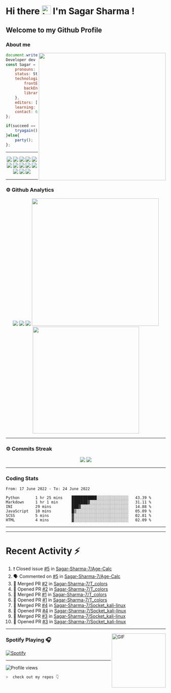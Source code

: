 # Hi there <img src="https://user-images.githubusercontent.com/1303154/88677602-1635ba80-d120-11ea-84d8-d263ba5fc3c0.gif" width="28px" alt="hi"> I'm Sagar Sharma !
## Welcome to my Github Profile 

### About me 

<img align='right' src="https://media.giphy.com/media/l0HlTy9x8FZo0XO1i/giphy.gif" width="400">

```js
document.write("Hello World");
Developer dev = new Developer(Sagar Sharma);
const Sagar = {
    pronouns: "he" | "his",
    status: Student,
    technologies: {
        frontEnd: [HTML, CSS, SASS, Javascript],
        backEnd: [Node.js, Express.js, Mongoose.js, MongoDB, Python],
        libraries: [Bootstrap, JQuery]
    },
    editors: [VS Code, Vim, PyCharm, Nano],
    learning: [Kali Linux],
    contact: 6969sagarsharma@gmail.com
};

if(succeed == false){
    tryagain();
}else{
    party();
};
```
---
<p align="center">
<img src="https://img.shields.io/badge/HTML5-E34F26?style=for-the-badge&logo=html5&logoColor=white" />
<img src="https://img.shields.io/badge/CSS3-1572B6?style=for-the-badge&logo=css3&logoColor=white" />
<img src="https://img.shields.io/badge/Javascript-323330?style=for-the-badge&logo=javascript&logoColor=F7DF1E" />
<img src="https://img.shields.io/badge/Node.js-43853D?style=for-the-badge&logo=node.js&logoColor=white" />
<img src="https://img.shields.io/badge/Express.js-404D59?style=for-the-badge" />
<img src="https://img.shields.io/badge/jQuery-0769AD?style=for-the-badge&logo=jquery&logoColor=white" />
<img src="https://img.shields.io/badge/Bootstrap-563D7C?style=for-the-badge&logo=bootstrap&logoColor=white">
<img src="https://img.shields.io/badge/MongoDB-4EA94B?style=for-the-badge&logo=mongodb&logoColor=white">
<img src="https://img.shields.io/badge/Python-FFD43B?style=for-the-badge&logo=python&logoColor=darkgreen">
<img src="https://img.shields.io/badge/Git-F05032?style=for-the-badge&logo=git&logoColor=white">
<img src="https://img.shields.io/badge/Sass-CC6699?style=for-the-badge&logo=sass&logoColor=white">
<img src="https://img.shields.io/badge/npm-CB3837?style=for-the-badge&logo=npm&logoColor=white">
<img src="https://img.shields.io/badge/Markdown-000000?style=for-the-badge&logo=markdown&logoColor=white">
</p>

---

### ⚙ Github Analytics

<p align="center">
<img src="https://github-profile-summary-cards.vercel.app/api/cards/repos-per-language?username=sagar-sharma-7&theme=nord_dark">
<img src="https://github-profile-summary-cards.vercel.app/api/cards/most-commit-language?username=sagar-sharma-7&theme=nord_dark" >
<img src="https://github-profile-trophy.vercel.app/?username=sagar-sharma-7&theme=darkhub">
<img src="https://github-readme-stats.vercel.app/api?username=sagar-sharma-7&theme=blue-green" width="400">
<img src="https://github-readme-stats.vercel.app/api/top-langs/?username=sagar-sharma-7&theme=chartreuse-dark&layout=compact" width="335">
</p>

---
### ⚙ Commits Streak 

<p align="center">
<img src="https://github-readme-streak-stats.herokuapp.com/?user=sagar-sharma-7&theme=radical">
<img src="https://activity-graph.herokuapp.com/graph?username=Sagar-Sharma-7&bg_color=000000&color=4fff67&line=4fff67&point=ffffff&area=true&hide_border=true">
</p>


___

### Coding Stats
<!--START_SECTION:waka-->

```text
From: 17 June 2022 - To: 24 June 2022

Python       1 hr 25 mins    ███████████░░░░░░░░░░░░░░   43.39 %
Markdown     1 hr 1 min      ███████▓░░░░░░░░░░░░░░░░░   31.11 %
INI          29 mins         ███▓░░░░░░░░░░░░░░░░░░░░░   14.88 %
JavaScript   10 mins         █▒░░░░░░░░░░░░░░░░░░░░░░░   05.09 %
SCSS         5 mins          ▓░░░░░░░░░░░░░░░░░░░░░░░░   02.81 %
HTML         4 mins          ▓░░░░░░░░░░░░░░░░░░░░░░░░   02.09 %
```

<!--END_SECTION:waka-->
____
____

# Recent Activity :zap:
<!--START_SECTION:activity-->
1. ❗️ Closed issue [#5](https://github.com/Sagar-Sharma-7/Age-Calc/issues/5) in [Sagar-Sharma-7/Age-Calc](https://github.com/Sagar-Sharma-7/Age-Calc)
2. 🗣 Commented on [#5](https://github.com/Sagar-Sharma-7/Age-Calc/issues/5) in [Sagar-Sharma-7/Age-Calc](https://github.com/Sagar-Sharma-7/Age-Calc)
3. 🎉 Merged PR [#2](https://github.com/Sagar-Sharma-7/T_colors/pull/2) in [Sagar-Sharma-7/T_colors](https://github.com/Sagar-Sharma-7/T_colors)
4. 💪 Opened PR [#2](https://github.com/Sagar-Sharma-7/T_colors/pull/2) in [Sagar-Sharma-7/T_colors](https://github.com/Sagar-Sharma-7/T_colors)
5. 🎉 Merged PR [#1](https://github.com/Sagar-Sharma-7/T_colors/pull/1) in [Sagar-Sharma-7/T_colors](https://github.com/Sagar-Sharma-7/T_colors)
6. 💪 Opened PR [#1](https://github.com/Sagar-Sharma-7/T_colors/pull/1) in [Sagar-Sharma-7/T_colors](https://github.com/Sagar-Sharma-7/T_colors)
7. 🎉 Merged PR [#4](https://github.com/Sagar-Sharma-7/Socket_kali-linux/pull/4) in [Sagar-Sharma-7/Socket_kali-linux](https://github.com/Sagar-Sharma-7/Socket_kali-linux)
8. 💪 Opened PR [#4](https://github.com/Sagar-Sharma-7/Socket_kali-linux/pull/4) in [Sagar-Sharma-7/Socket_kali-linux](https://github.com/Sagar-Sharma-7/Socket_kali-linux)
9. 🎉 Merged PR [#3](https://github.com/Sagar-Sharma-7/Socket_kali-linux/pull/3) in [Sagar-Sharma-7/Socket_kali-linux](https://github.com/Sagar-Sharma-7/Socket_kali-linux)
10. 💪 Opened PR [#3](https://github.com/Sagar-Sharma-7/Socket_kali-linux/pull/3) in [Sagar-Sharma-7/Socket_kali-linux](https://github.com/Sagar-Sharma-7/Socket_kali-linux)
<!--END_SECTION:activity-->

___

<img align="right" alt="GIF" height="170px" src="https://media.giphy.com/media/J5B1Y8QZnzXXbLQIBu/giphy.gif" />

### Spotify Playing 🎧
[![Spotify](https://novatorem-kyzbk7wxl-bardiesel.vercel.app/api/spotify)](https://open.spotify.com/user/31xncutsjftde6tov3a45cja7t3q?si=2eb0165bdaa14cd2)


----

![Profile views](https://profile-counter.glitch.me/Sagar-Sharma-7/count.svg)


```zsh
>  check out my repos 👇
```
